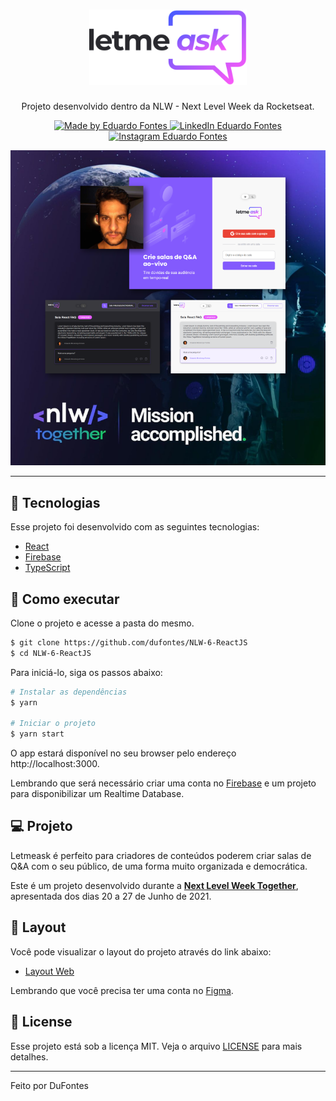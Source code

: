 <h1 align="center">
  <a href="https://github.com/dufontes/NLW-6-ReactJS">
    <img alt="Letmeask" src="https://github.com/dufontes/NLW-6-ReactJS/blob/master/src/assets/images/logo.svg" width="50%" />
  </a>
</h1>

<p align="center">Projeto desenvolvido dentro da NLW - Next Level Week da Rocketseat.</p>

<p align="center">
  <a href="https://github.com/dufontes">
  <img alt="Made by Eduardo Fontes" src="https://img.shields.io/badge/-Github-5659EB?style=for-the-badge&logo=Github&logoColor=white&link=https://github.com/dufontes" />
  </a>
   <a href="https://www.linkedin.com/in/eduardo-mendonca-fontes/">
      <img alt="LinkedIn Eduardo Fontes" src="https://img.shields.io/badge/-Eduardo%20Fontes-5965e0?style=for-the-badge&logo=Linkedin&logoColor=white" />
   </a>
   <a href="https://www.instagram.com/dufontes">
      <img alt="Instagram Eduardo Fontes" src="https://img.shields.io/badge/-Eduardo%20Fontes-5965e0?style=for-the-badge&logo=Instagram&logoColor=white" />
   </a>
</p>
<p align="center">
    <img alt="Imagem de capa" src="https://github.com/dufontes/NLW-6-ReactJS/blob/master/template.png?raw=true" />
</p>

---

## 🧪 Tecnologias

Esse projeto foi desenvolvido com as seguintes tecnologias:

- [React](https://reactjs.org)
- [Firebase](https://firebase.google.com/)
- [TypeScript](https://www.typescriptlang.org/)

## 🚀 Como executar

Clone o projeto e acesse a pasta do mesmo.

```bash
$ git clone https://github.com/dufontes/NLW-6-ReactJS
$ cd NLW-6-ReactJS
```

Para iniciá-lo, siga os passos abaixo:
```bash
# Instalar as dependências
$ yarn

# Iniciar o projeto
$ yarn start
```
O app estará disponível no seu browser pelo endereço http://localhost:3000.

Lembrando que será necessário criar uma conta no [Firebase](https://firebase.google.com/) e um projeto para disponibilizar um Realtime Database.

## 💻 Projeto

Letmeask é perfeito para criadores de conteúdos poderem criar salas de Q&A com o seu público, de uma forma muito organizada e democrática. 

Este é um projeto desenvolvido durante a **[Next Level Week Together](https://nextlevelweek.com/)**, apresentada dos dias 20 a 27 de Junho de 2021.


## 🔖 Layout

Você pode visualizar o layout do projeto através do link abaixo:

- [Layout Web](https://www.figma.com/file/u0BQK8rCf2KgzcukdRRCWh/Letmeask/duplicate) 

Lembrando que você precisa ter uma conta no [Figma](http://figma.com/).

## 📝 License

Esse projeto está sob a licença MIT. Veja o arquivo [LICENSE](LICENSE.md) para mais detalhes.

---

Feito por DuFontes